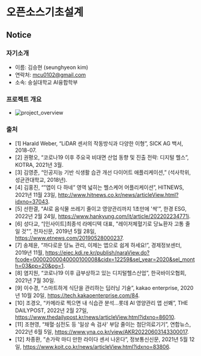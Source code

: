 # 오픈소스기초설계
## Notice

### 자기소개
* 이름: 김승현 (seunghyeon kim)
* 연락처: mcu0102@gmail.com
* 소속: 숭실대학교 AI융합학부

### 프로젝트 개요
* ![project_overview](https://user-images.githubusercontent.com/100821436/195588162-fdb64c1c-691e-4a17-83f1-80a5e717117b.PNG)

### 출처
* [1] Harald Weber, “LiDAR 센서의 작동방식과 다양한 이형”, SICK AG 백서, 2018-07.
* [2] 권평오, “코로나19 이후 주요국 비대면 산업 동향 및 진출 전략: 디지털 헬스”, KOTRA, 2021년 3월.
* [3] 김영준, “인공지능 기반 식생활 습관 개선 다이어트 애플리케이션,” (석사학위, 성균관대학교, 2018년).
* [4] 김홍진, “”앱이 다 하네” 영역 넓히는 헬스케어 어플리케이션”, HITNEWS, 2021년 11월 23일, http://www.hitnews.co.kr/news/articleView.html?idxno=37043.
* [5] 선한결, “AI로 음식물 쓰레기 줄이고 영양관리까지 1초만에 '싹'”, 한경 ESG, 2022년 2월 24일, https://www.hankyung.com/it/article/202202234771i.
* [6] 성다교, “[인사이트]최종석 라메디텍 대표, "레이저체혈기로 당뇨환자 고통 줄일 것"”, 전자신문, 2019년 5월 28일, https://www.etnews.com/20190528000237.
* [7] 송제윤, “까다로운 당뇨 관리, 이제는 앱으로 쉽게 하세요!”, 경제정보센터, 2019년 11월, https://eiec.kdi.re.kr/publish/naraView.do?fcode=00002000040000100008&cidx=12259&sel_year=2020&sel_month=03&pp=20&pg=1.
* [8] 염지원, “코로나19 이후 급부상하고 있는 디지털헬스산업”, 한국바이오협회, 2021년 7월 30일.
* [9] 이수경, “스마트하게 식단을 관리하는 딥러닝 기술”, kakao enterprise, 2020년 10월 20일, https://tech.kakaoenterprise.com/84.
* [10] 조경오, “카메라로 찍으면 내 식습관 분석...롯데 AI 영양관리 앱 선봬”, THE DAILYPOST, 2022년 2월 27일, https://www.thedailypost.kr/news/articleView.html?idxno=86010.
* [11] 조현영, “채혈·심전도 등 '일상 속 검사' 부담 줄이는 첨단의료기기”, 연합뉴스, 2022년 6월 5일, https://www.yna.co.kr/view/AKR20220603143300017.
* [12] 차종환, ”손가락 마디 만한 라이다 센서 나온다”, 정보통신신문, 2021년 5월 12일, https://www.koit.co.kr/news/articleView.html?idxno=83806.



